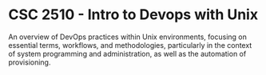 # CSC 2510 - Intro to Devops with Unix
An overview of DevOps practices within Unix environments, focusing on essential terms, workflows, and methodologies, particularly in the context of system programming and administration, as well as the automation of provisioning.
